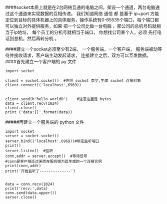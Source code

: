 ####socket本质上就是在2台网络互通的电脑之间，架设一个通道，两台电脑通过这个通道来实现数据的互相传递。 我们知道网络 通信 都 是基于 ip+port 方能定位到目标的具体机器上的具体服务，操作系统有0-65535个端口，每个端口都可以独立对外提供服务，如果 把一个公司比做一台电脑 ，那公司的总机号码就相当于ip地址， 每个员工的分机号就相当于端口， 你想找公司某个人，必须 先打电话到总机，然后再转分机 。

 

####建立一个socket必须至少有2端， 一个服务端，一个客户端， 服务端被动等待并接收请求，客户端主动发起请求， 连接建立之后，双方可以互发数据。
####首先建立一个客户端的 py 文件
```
import socket

client = socket.socket()  #声明 socket 类型,生成 socket 连接对象
client.connect(('localhost',6969))


client.send(b'hello worldD')    #注意这里是 bytes
data = client.recv(1024)
client.close()
print ('data:{}'.format(data))
```
#####再建立一个服务端的 python 文件
```
import socket
server = socket.socket()
server.bind(('localhost',6969))#绑定监听端口
print()
server.listen()  #监听
conn,addr = server.accept()  #等待信号
#conn是客户端连过来而在服务端为其生成的一个连接实例
print(conn,addr)
print('开始监听了--------------')


data = conn.recv(1024)
print('recv:',data)
conn.send(data.upper())
server.close()
```



